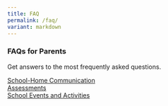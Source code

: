 ```yaml
---
title: FAQ
permalink: /faq/
variant: markdown
---
```

### **FAQs for Parents**

Get answers to the most frequently asked questions.

[School-Home Communication](/files/FAQ/School_Q_A_2023__School_Home_Communication_.pdf)<br>
[Assessments](/files/FAQ/School_Q_A_2023__Assessments_.pdf)<br>
[School Events and Activities](/files/FAQ/School_Q_A_2023__School_Events_and_Activities_.pdf)